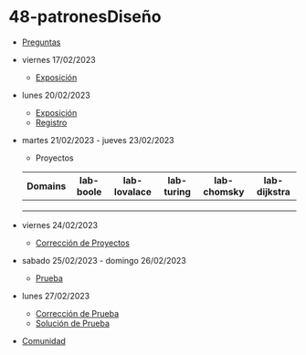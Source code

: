 # 48-patronesDiseño

- [Preguntas](https://escuela.it/master-programacion-diseno-software)
- viernes 17/02/2023
  - [Exposición](https://escuela.it/master-programacion-diseno-software)
- lunes 20/02/2023
  - [Exposición](https://escuela.it/master-programacion-diseno-software)
  - [Registro](https://forms.gle/Wvhtt89LkcUNS2jW6)
- martes 21/02/2023 - jueves 23/02/2023
  - Proyectos
  
  |Domains|lab-boole|lab-lovalace|lab-turing|lab-chomsky|lab-dijkstra|
  |-------|---------|------------|----------|-----------|--------------|
  |       |         |            |          |           |              |
  |       |         |            |          |           |              |
  |       |         |            |          |           |              |
- viernes 24/02/2023
  - [Corrección de Proyectos](https://escuela.it/master-programacion-diseno-software)
- sabado 25/02/2023 - domingo 26/02/2023
  - [Prueba](https://forms.gle/Gj8wVPcqpVrVGc8B8)
- lunes 27/02/2023
  - [Corrección de Prueba](https://escuela.it/master-programacion-diseno-software)
  - [Solución de Prueba](https://docs.google.com/spreadsheets/d/1jXVBeJTYOltgg5YskjGEraOV0Yu3TS1h8vjlQ3iPzpA/edit?usp=sharing)
- [Comunidad](https://app.slack.com/client/T02S3KYD464/C02TFV8EF7Z)
